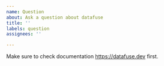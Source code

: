 ```yaml
---
name: Question
about: Ask a question about datafuse
title: ''
labels: question
assignees: ''

---
```


Make sure to check documentation https://datafuse.dev first. 